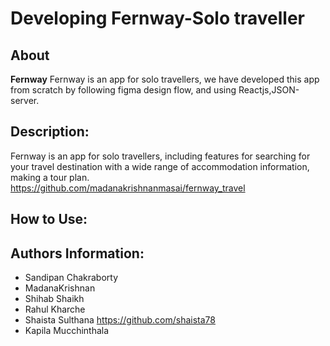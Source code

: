 # Developing Fernway-Solo traveller



## About
**Fernway** Fernway is an app for solo travellers, we have developed this app from scratch by following figma design flow, and using Reactjs,JSON-server.

## Description:
Fernway is an app for solo travellers, including features for searching for your travel destination with a wide range of accommodation information, making a tour plan.
https://github.com/madanakrishnanmasai/fernway_travel



## How to Use:



## Authors Information:
- Sandipan Chakraborty
- MadanaKrishnan
- Shihab Shaikh
- Rahul Kharche
- Shaista Sulthana  https://github.com/shaista78
- Kapila Mucchinthala
 


